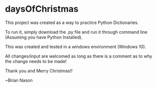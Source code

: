# daysOfChristmas

This project was created as a way to practice Python Dictionaries.

To run it, simply download the .py file and run it through command line (Assuming you have Python Installed).

This was created and tested in a windows environment (Windows 10).

All changes/input are welcomed as long as there is a comment as to why the change needs to be made!

Thank you and Merry Christmas!!

~Brian Nason
